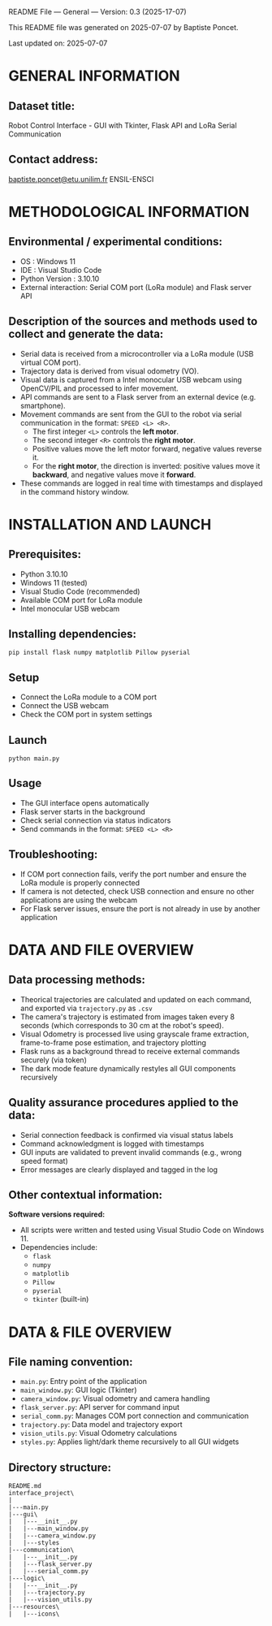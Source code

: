 README File — General — Version: 0.3 (2025-17-07)

This README file was generated on 2025-07-07 by Baptiste Poncet.

Last updated on: 2025-07-07

# GENERAL INFORMATION

## Dataset title:

Robot Control Interface - GUI with Tkinter, Flask API and LoRa Serial Communication

## Contact address:

baptiste.poncet@etu.unilim.fr
ENSIL-ENSCI 


# METHODOLOGICAL INFORMATION

## Environmental / experimental conditions:

- OS : Windows 11
- IDE : Visual Studio Code
- Python Version : 3.10.10
- External interaction: Serial COM port (LoRa module) and Flask server API

## Description of the sources and methods used to collect and generate the data:

- Serial data is received from a microcontroller via a LoRa module (USB virtual COM port).
- Trajectory data is derived from visual odometry (VO).
- Visual data is captured from a Intel monocular USB webcam using OpenCV/PIL and processed to infer movement.
- API commands are sent to a Flask server from an external device (e.g. smartphone).
- Movement commands are sent from the GUI to the robot via serial communication in the format: `SPEED <L> <R>`.
  - The first integer `<L>` controls the **left motor**.
  - The second integer `<R>` controls the **right motor**.
  - Positive values move the left motor forward, negative values reverse it.  
  - For the **right motor**, the direction is inverted: positive values move it **backward**, and negative values move it **forward**.
- These commands are logged in real time with timestamps and displayed in the command history window.

# INSTALLATION AND LAUNCH
## Prerequisites:

- Python 3.10.10
- Windows 11 (tested)
- Visual Studio Code (recommended)
- Available COM port for LoRa module
- Intel monocular USB webcam

## Installing dependencies:
```pip install flask numpy matplotlib Pillow pyserial```

## Setup
- Connect the LoRa module to a COM port
- Connect the USB webcam
- Check the COM port in system settings

## Launch
```python main.py```

## Usage
- The GUI interface opens automatically
- Flask server starts in the background
- Check serial connection via status indicators
- Send commands in the format: ```SPEED <L> <R>```

## Troubleshooting:

- If COM port connection fails, verify the port number and ensure the LoRa module is properly connected
- If camera is not detected, check USB connection and ensure no other applications are using the webcam
- For Flask server issues, ensure the port is not already in use by another application

# DATA AND FILE OVERVIEW
## Data processing methods:

- Theorical trajectories are calculated and updated on each command, and exported via `trajectory.py` as `.csv`
- The camera's trajectory is estimated from images taken every 8 seconds (which corresponds to 30 cm at the robot's speed).
- Visual Odometry is processed live using grayscale frame extraction, frame-to-frame pose estimation, and trajectory plotting
- Flask runs as a background thread to receive external commands securely (via token)
- The dark mode feature dynamically restyles all GUI components recursively

## Quality assurance procedures applied to the data:

- Serial connection feedback is confirmed via visual status labels
- Command acknowledgment is logged with timestamps
- GUI inputs are validated to prevent invalid commands (e.g., wrong speed format)
- Error messages are clearly displayed and tagged in the log

## Other contextual information:

**Software versions required:**

- All scripts were written and tested using Visual Studio Code on Windows 11.
- Dependencies include:
  - `flask`
  - `numpy`
  - `matplotlib`
  - `Pillow`
  - `pyserial`
  - `tkinter` (built-in) 

# DATA & FILE OVERVIEW

## File naming convention:

- `main.py`: Entry point of the application
- `main_window.py`: GUI logic (Tkinter)
- `camera_window.py`: Visual odometry and camera handling
- `flask_server.py`: API server for command input
- `serial_comm.py`: Manages COM port connection and communication
- `trajectory.py`: Data model and trajectory export
- `vision_utils.py`: Visual Odometry calculations
- `styles.py`:  Applies light/dark theme recursively to all GUI widgets

## Directory structure:
```text
README.md
interface_project\
|
|---main.py
|---gui\
|   |---__init__.py
|   |---main_window.py
|   |---camera_window.py
|   |---styles
|---communication\
|   |---__init__.py
|   |---flask_server.py
|   |---serial_comm.py
|---logic\
|   |---__init__.py
|   |---trajectory.py
|   |---vision_utils.py
|---resources\
|   |---icons\
```

